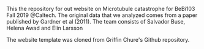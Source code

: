 This the repository for out website on Microtubule catastrophe for BeBi103 Fall 2019 @Caltech. The original data that we analyzed comes from a paper published by Gardner et al (2011). The team consists of Salvador Buse, Helena Awad and Elin Larsson

The website template was cloned from Griffin Chure's Github repository.
